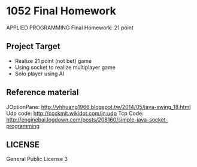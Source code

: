 # 1052 Final Homework

APPLIED PROGRAMMING Final Homework: 21 point

## Project Target

* Realize 21 point (not bet) game
* Using socket to realize multiplayer game
* Solo player using AI

## Reference material

JOptionPane: http://yhhuang1966.blogspot.tw/2014/05/java-swing_18.html
Udp code: http://ccckmit.wikidot.com/jn:udp
Tcp Code: http://enginebai.logdown.com/posts/208160/simple-java-socket-programming

## LICENSE

General Public License 3